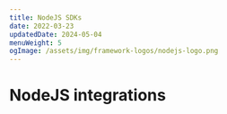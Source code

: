 ```yaml
---
title: NodeJS SDKs
date: 2022-03-23
updatedDate: 2024-05-04
menuWeight: 5
ogImage: /assets/img/framework-logos/nodejs-logo.png
---
```


# NodeJS integrations
